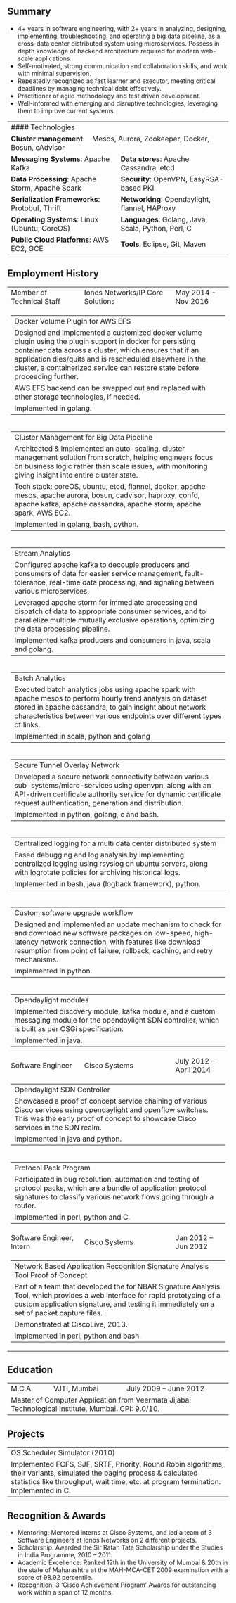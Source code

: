 ## Summary
* 4+ years in software engineering, with 2+ years in analyzing, designing, implementing, troubleshooting, and operating a big data pipeline, as a cross-data center distributed system using microservices. Possess in-depth knowledge of backend architecture required for modern web-scale applications.
* Self-motivated, strong communication and collaboration skills, and work with minimal supervision.
* Repeatedly recognized as fast learner and executor, meeting critical deadlines by managing technical debt effectively.
* Practitioner of agile methodology and test driven development.
* Well-informed with emerging and disruptive technologies, leveraging them to improve current systems.
<table>
  <tr>
    <td colspan="2">
#### Technologies
    </td>
  </tr>
  <tr>
    <td colspan="2"><b>Cluster management</b>: &nbsp;&nbsp;&nbsp;Mesos, Aurora, Zookeeper, Docker, Bosun, cAdvisor</td>
  </tr>
  <tr>
    <td><b>Messaging Systems</b>: Apache Kafka</td>
    <td><b>Data stores</b>: Apache Cassandra, etcd</td>
  </tr>
  <tr>
    <td><b>Data Processing</b>: Apache Storm, Apache Spark</td>
    <td><b>Security</b>: OpenVPN, EasyRSA-based PKI</td>
  </tr>
  <tr>
    <td><b>Serialization Frameworks</b>: Protobuf, Thrift</td>
    <td><b>Networking</b>: Opendaylight, flannel, HAProxy</td>
  </tr>
  <tr>
    <td><b>Operating Systems</b>: Linux (Ubuntu, CoreOS)</td>
    <td><b>Languages</b>: Golang, Java, Scala, Python, Perl, C</td>
  </tr>
  <tr>
    <td><b>Public Cloud Platforms</b>: AWS EC2, GCE</td>
    <td><b>Tools</b>: Eclipse, Git, Maven</td>
  </tr>
</table>


## Employment History
<table>
  <tr>
    <td>Member of Technical Staff</td>
    <td>Ionos Networks/IP Core Solutions</td>
    <td>May 2014 - Nov 2016</td>  
  </tr>
  <tr>
    <td colspan="3">
      <table>
        <tr>
          <td>Docker Volume Plugin for AWS EFS</td>
        </tr>
        <tr>
          <td>Designed and implemented a customized docker volume plugin using the plugin support in docker for persisting container data across a cluster, which ensures that if an application dies/quits and is rescheduled elsewhere in the cluster, a containerized service can restore state before proceeding further.
          </td>
        </tr>
        <tr>
          <td>AWS EFS backend can be swapped out and replaced with other storage technologies, if needed.</td>
        </tr>
        <tr>
          <td>Implemented in golang.</td>
        </tr>
      </table>
    </td>
  </tr>
  <tr>
    <td colspan="3">
      <table>
        <tr>
          <td>Cluster Management for Big Data Pipeline</td>
        </tr>
        <tr>
          <td>Architected & implemented an auto-scaling, cluster management solution from scratch, helping engineers
focus on business logic rather than scale issues, with monitoring giving insight into entire cluster state.</td>
        </tr>
        <tr>
          <td>Tech stack: coreOS, ubuntu, etcd, flannel, docker, apache mesos, apache aurora, bosun, cadvisor, haproxy,
confd, apache kafka, apache cassandra, apache storm, apache spark, AWS EC2.</td>
        </tr>
        <tr>
          <td>Implemented in golang, bash, python.</td>
        </tr>
      </table>
    </td>
  </tr>
  <tr>
    <td colspan="3">
      <table>
        <tr>
          <td>Stream Analytics</td>
        </tr>
          <td>Configured apache kafka to decouple producers and consumers of data for easier service management, fault-tolerance, real-time data processing, and signaling between various microservices.</td>
        <tr>
          <td>Leveraged apache storm for immediate processing and dispatch of data to appropriate consumer services, and to parallelize multiple mutually exclusive operations, optimizing the data processing pipeline.</td>
        </tr>
        <tr>
          <td>Implemented kafka producers and consumers in java, scala and golang.</td>
        </tr>
      </table>
    </td>
  </tr>
  <tr>
    <td colspan="3">
      <table>
        <tr>
          <td>Batch Analytics</td>
        </tr>
        <tr>
          <td>Executed batch analytics jobs using apache spark with apache mesos to perform hourly trend analysis on dataset stored in apache cassandra, to gain insight about network characteristics between various endpoints over different types of links.</td>
        </tr>
        <tr>
          <td>Implemented in scala, python and golang</td>
        </tr>
      </table>
    </td>
  </tr>
  <tr>
    <td colspan="3">
      <table>
        <tr>
          <td>Secure Tunnel Overlay Network</td>
        </tr>
        <tr>
          <td>Developed a secure network connectivity between various sub-systems/micro-services using openvpn, along with an API-driven certificate authority service for dynamic certificate request authentication, generation and distribution.</td>
        </tr>
        <tr>
          <td>Implemented in python, golang, c and bash.</td>
        </tr>
      </table>
    </td>
  </tr>
  <tr>
    <td colspan="3">
      <table>
        <tr>
          <td>Centralized logging for a multi data center distributed system</td>
        </tr>
        <tr>
          <td>Eased debugging and log analysis by implementing centralized logging using rsyslog on ubuntu servers, along with logrotate policies for archiving historical logs.</td>
        </tr>
        <tr>
          <td>Implemented in bash, java (logback framework), python.</td>
        </tr>
      </table>
    </td>
  </tr>
  <tr>
    <td colspan="3">
     <table>
       <tr>
         <td>Custom software upgrade workflow</td>
       </tr>
       <tr>
         <td>Designed and implemented an update mechanism to check for and download new software packages on low-speed, high-latency network connection, with features like download resumption from point of failure, rollback, caching, and retry mechanisms.</td>
       </tr>
       <tr>
         <td>Implemented in python.</td>
       </tr>
     </table>
    </td>
  </tr>
  <tr>
    <td colspan="3">
      <table>
        <tr>
          <td>Opendaylight modules</td>
        </tr>
        <tr>
          <td>Implemented discovery module, kafka module, and a custom messaging module for the opendaylight SDN controller, which is built as per OSGi specification.</td>
        </tr>
        <tr>
          <td>Implemented in java.</td>
        </tr>
      </table>
    </td>
  </tr>
  <tr>
    <td>Software Engineer</td>
    <td> Cisco Systems</td>
    <td> July 2012 – April 2014</td>  
  </tr>
  <tr>
    <td colspan="3">
      <table>
       <tr>
         <td>Opendaylight SDN Controller</td>
       </tr>
       <tr>
         <td>Showcased a proof of concept service chaining of various Cisco services using opendaylight and openflow switches. This was the early proof of concept to showcase Cisco services in the SDN realm.</td>
       </tr>
       <tr>
         <td>Implemented in java and python.</td>
       </tr>
      </table>
    </td>
  </tr>
  <tr>
    <td colspan="3">
      <table>
       <tr>
         <td>Protocol Pack Program</td>
       </tr>
       <tr>
         <td>Participated in bug resolution, automation and testing of protocol packs, which are a bundle of application protocol signatures to classify various network flows going through a router.</td>
       </tr>
       <tr>
         <td>Implemented in perl, python and C.</td>
       </tr>
      </table>
    </td>
  </tr>
  <tr>
    <td>Software Engineer, Intern</td>
    <td>Cisco Systems</td>
    <td>Jan 2012 – Jun 2012</td>
  </tr>
  <tr>
    <td colspan="3">
      <table>
        <tr>
          <td>Network Based Application Recognition Signature Analysis Tool Proof of Concept</td>
        </tr>
        <tr>
          <td>Part of a team that developed the for NBAR Signature Analysis Tool, which provides a web interface for rapid prototyping of a custom application signature, and testing it immediately on a set of packet capture files.</td>
        </tr>
        <tr>
          <td>Demonstrated at CiscoLive, 2013.</td>
        </tr>
        <tr>
          <td>Implemented in perl, python and bash.</td>
        </tr>
      </table>
    </td>
  </tr>  
</table>


## Education
<table>
  <tr>
    <td>M.C.A</td>
    <td>VJTI, Mumbai</td>
    <td>July 2009 – June 2012</td>
  </tr>
  <tr>
    <td colspan="3">Master of Computer Application from Veermata Jijabai Technological Institute, Mumbai. CPI: 9.0/10.</td>
  </tr>
</table>

## Projects
<table>
  <tr>
    <td>OS Scheduler Simulator (2010)</td>
  </tr>
  <tr>
    <td>Implemented FCFS, SJF, SRTF, Priority, Round Robin algorithms, their variants, simulated the paging process & calculated statistics like throughput, wait time, etc. at program termination. Implemented in C.</td>
  </tr>
</table>


## Recognition & Awards
* Mentoring: Mentored interns at Cisco Systems, and led a team of 3 Software Engineers at Ionos Networks on 2 different projects.
* Scholarship: Awarded the Sir Ratan Tata Scholarship under the Studies in India Programme, 2010 – 2011.
* Academic Excellence: Ranked 12th in the University of Mumbai & 20th in the state of Maharashtra at the MAH-MCA-CET 2009 examination with a score of 98.92 percentile.
* Recognition: 3 ‘Cisco Achievement Program’ Awards for outstanding work within a span of 12 months.
